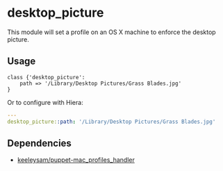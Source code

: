 # desktop_picture

This module will set a profile on an OS X machine to enforce the desktop picture.

## Usage

``` puppet
class {'desktop_picture':
    path => '/Library/Desktop Pictures/Grass Blades.jpg'
}
```

Or to configure with Hiera:

``` yaml
---
desktop_picture::path: '/Library/Desktop Pictures/Grass Blades.jpg'
```

## Dependencies

* [keeleysam/puppet-mac_profiles_handler](https://github.com/keeleysam/puppet-mac_profiles_handler)
